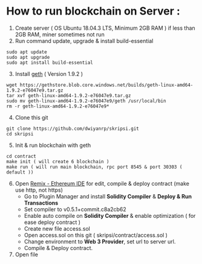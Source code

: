 # How to run blockchain on Server :
1. Create server ( OS Ubuntu 18.04.3 LTS, Minimum 2GB RAM ) if less than 2GB RAM, miner sometimes not run
2. Run command update, upgrade & install build-essential
```
sudo apt update
sudo apt upgrade
sudo apt install build-essential
```
3. Install [geth](https://geth.ethereum.org/downloads/) ( Version 1.9.2 )
```
wget https://gethstore.blob.core.windows.net/builds/geth-linux-amd64-1.9.2-e76047e9.tar.gz
tar xvf geth-linux-amd64-1.9.2-e76047e9.tar.gz
sudo mv geth-linux-amd64-1.9.2-e76047e9/geth /usr/local/bin
rm -r geth-linux-amd64-1.9.2-e76047e9*
```
4. Clone this git
```
git clone https://github.com/dwiyanrp/skripsi.git
cd skripsi
```
5. Init & run blockchain with geth
```
cd contract
make init ( will create 6 blockchain )
make run ( will run main blockchain, rpc port 8545 & port 30303 ( default ))
```
6. Open [Remix - Ethereum IDE](http://remix.ethereum.org/#optimize=true&evmVersion=null&version=soljson-v0.5.1+commit.c8a2cb62.js) for edit, compile & deploy contract (make use http, not https)
    - Go to Plugin Manager and install **Solidity Compiler** & **Deploy & Run Transactions**
    - Set compiler to v0.5.1+commit.c8a2cb62
    - Enable auto compile on **Solidity Compiler** & enable optimization ( for ease deploy contract )
    - Create new file access.sol
    - Open access.sol on this git ( skripsi/contract/access.sol )
    - Change environment to **Web 3 Provider**, set url to server url.
    - Compile & Deploy contract.
7. Open file 